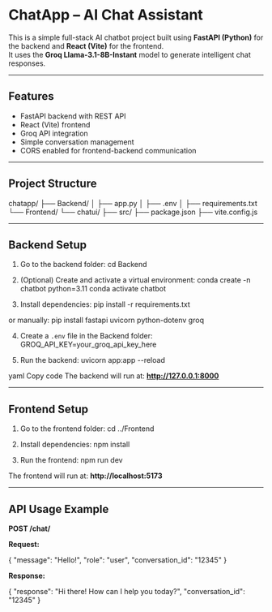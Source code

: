 # ChatApp – AI Chat Assistant

This is a simple full-stack AI chatbot project built using **FastAPI (Python)** for the backend and **React (Vite)** for the frontend.  
It uses the **Groq Llama-3.1-8B-Instant** model to generate intelligent chat responses.

---

## Features
- FastAPI backend with REST API
- React (Vite) frontend
- Groq API integration
- Simple conversation management
- CORS enabled for frontend-backend communication

---

## Project Structure
chatapp/
├── Backend/
│ ├── app.py
│ ├── .env
│ ├── requirements.txt
└── Frontend/
└── chatui/
├── src/
├── package.json
├── vite.config.js



---

## Backend Setup
1. Go to the backend folder:
cd Backend


2. (Optional) Create and activate a virtual environment:
conda create -n chatbot python=3.11
conda activate chatbot


4. Install dependencies:
pip install -r requirements.txt


or manually:
pip install fastapi uvicorn python-dotenv groq



4. Create a `.env` file in the Backend folder:
GROQ_API_KEY=your_groq_api_key_here



5. Run the backend:
uvicorn app:app --reload

yaml
Copy code
The backend will run at: **http://127.0.0.1:8000**

---

## Frontend Setup
1. Go to the frontend folder:
cd ../Frontend



2. Install dependencies:
npm install



3. Run the frontend:
npm run dev


The frontend will run at: **http://localhost:5173**

---

## API Usage Example
**POST /chat/**  

**Request:**

{
  "message": "Hello!",
  "role": "user",
  "conversation_id": "12345"
}

**Response:**

{
  "response": "Hi there! How can I help you today?",
  "conversation_id": "12345"
}

